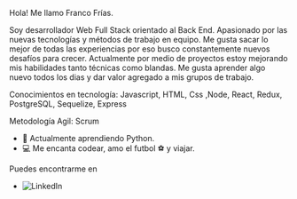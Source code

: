 Hola! Me llamo Franco Frías.

Soy desarrollador Web Full Stack orientado al Back End. Apasionado por las nuevas tecnologías y métodos de trabajo en equipo. Me gusta sacar lo mejor de todas las experiencias por eso busco constantemente nuevos desafíos para crecer.
Actualmente por medio de proyectos estoy mejorando mis habilidades tanto técnicas como blandas. Me gusta aprender algo nuevo todos los dias y dar valor agregado a mis grupos de trabajo.

Conocimientos en tecnología:
Javascript, HTML, Css ,Node, React, Redux, PostgreSQL, Sequelize, Express 

Metodología Agil: 
Scrum

- 🌱 Actualmente aprendiendo Python.
- 💻 Me encanta codear, amo el futbol ⚽ y viajar. 

Puedes encontrarme en
- ![LinkedIn](www.linkedin.com/in/franco-nicolás-frías-8a2631216)
